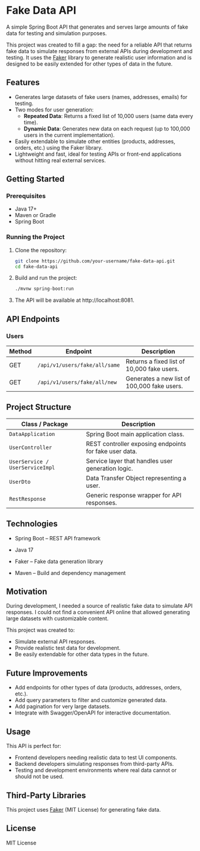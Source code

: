 # Fake Data API

A simple Spring Boot API that generates and serves large amounts of fake data for testing and simulation purposes.

This project was created to fill a gap: the need for a reliable API that returns fake data to simulate responses from external APIs during development and testing. It uses the [Faker](https://github.com/DiUS/java-faker) library to generate realistic user information and is designed to be easily extended for other types of data in the future.

## Features

- Generates large datasets of fake users (names, addresses, emails) for testing.
- Two modes for user generation:
    - **Repeated Data**: Returns a fixed list of 10,000 users (same data every time).
    - **Dynamic Data**: Generates new data on each request (up to 100,000 users in the current implementation).
- Easily extendable to simulate other entities (products, addresses, orders, etc.) using the Faker library.
- Lightweight and fast, ideal for testing APIs or front-end applications without hitting real external services.

## Getting Started

### Prerequisites

- Java 17+
- Maven or Gradle
- Spring Boot

### Running the Project

1. Clone the repository:
    ```bash
    git clone https://github.com/your-username/fake-data-api.git
    cd fake-data-api
   ```
2. Build and run the project:
    ```bash
    ./mvnw spring-boot:run
   ```
3. The API will be available at http://localhost:8081.

## API Endpoints

### Users

| Method | Endpoint                     | Description                                  |
|--------|------------------------------|----------------------------------------------|
| GET    | `/api/v1/users/fake/all/same` | Returns a fixed list of 10,000 fake users. |
| GET    | `/api/v1/users/fake/all/new`  | Generates a new list of 100,000 fake users.|

## Project Structure

| Class / Package           | Description                                                      |
|---------------------------|------------------------------------------------------------------|
| `DataApplication`         | Spring Boot main application class.                              |
| `UserController`          | REST controller exposing endpoints for fake user data.           |
| `UserService / UserServiceImpl` | Service layer that handles user generation logic.          |
| `UserDto`                 | Data Transfer Object representing a user.                        |
| `RestResponse`            | Generic response wrapper for API responses.                      |

## Technologies

- Spring Boot – REST API framework

- Java 17

- Faker – Fake data generation library

- Maven – Build and dependency management

## Motivation

During development, I needed a source of realistic fake data to simulate API responses. I could not find a convenient API online that allowed generating large datasets with customizable content.

This project was created to:

- Simulate external API responses.
- Provide realistic test data for development.
- Be easily extendable for other data types in the future.

## Future Improvements

- Add endpoints for other types of data (products, addresses, orders, etc.).
- Add query parameters to filter and customize generated data.
- Add pagination for very large datasets.
- Integrate with Swagger/OpenAPI for interactive documentation.

## Usage

This API is perfect for:

- Frontend developers needing realistic data to test UI components.
- Backend developers simulating responses from third-party APIs.
- Testing and development environments where real data cannot or should not be used.

## Third-Party Libraries
This project uses [Faker](https://github.com/DiUS/java-faker) (MIT License) for generating fake data.

## License
MIT License